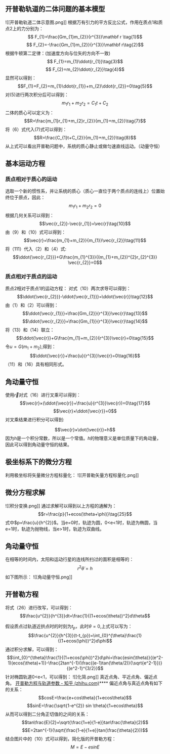 ## 开普勒轨道的二体问题的基本模型
![[开普勒轨道二体示意图.png]]
根据万有引力的平方反比公式，作用在质点1和质点2上的力分别为：
$$ F_{1}=\frac{Gm_{1}m_{2}}{r^{3}}\mathbf r \tag{1}$$
$$ F_{2}=-\frac{Gm_{1}m_{2}}{r^{3}}\mathbf r\tag{2}$$
根据牛顿第二定律：(加速度方向与位矢的方向不一致)
$$ F_{1}=m_{1}\ddot{r_{1}}\tag{3}$$
$$ F_{2}=m_{2}\ddot{r_{2}}\tag{4}$$
显然可以得到：
$$F_{1}+F_{2}=m_{1}\ddot{r_{1}}+m_{2}\ddot{r_{2}}=0\tag{5}$$
对(5)进行两次积分后可以得到：
$$m_{1}r_{1}+m_{2}r_{2}=C_{1}t+C_{2}\tag{6}$$
二体的质心可以定义为：
$$R=\frac{m_{1}r_{1}+m_{2}r_{2}}{m_{1}+m_{2}}\tag{7}$$
将（6）式代入(7)式可以得到：
$$R=\frac{C_{1}t+C_{2}}{m_{1}+m_{2}}\tag{8}$$
从上式可以看出开普勒问题中，系统的质心静止或做匀速直线运动。（动量守恒）
## 基本运动方程
### 质点相对于质心的运动
选取一个新的惯性系，并让系统的质心（质心一直位于两个质点的连线上）位置始终位于原点，因此：
$$m_{1}r_{1}+m_{2}r_{2}=0\tag{9}$$
根据几何关系可以得到：
$$\vec{r_{2}}-\vec{r_{1}}=\vec{r}\tag{10}$$
由（9）和（10）式可以得到：
$$\vec{r}=\frac{m_{1}+m_{2}}{m_{1}}\vec{r_{2}}\tag{11}$$
将（111）代入（2）和（4）式:
$$\ddot{\vec{r_{2}}}+G\frac{m_{1}^{3}}{(m_{1}+m_{2})^{2}r_{2}^{3}} \vec{r_{2}}=0$$
### 质点相对于质点的运动
质点2相对于质点1的运动方程：
对式（10）两次求导可以得到：
$$\ddot{\vec{r_{2}}}-\ddot{\vec{r_{1}}}=\ddot{\vec{r}}\tag{12}$$
由（1）和（2）可以得到：
$$\ddot{\vec{r_{1}}}=\frac{Gm_{2}}{r^{3}}\vec{r}\tag{13}$$
$$\ddot{\vec{r_{2}}}=\frac{Gm_{1}}{r^{3}}\vec{r}\tag{14}$$
将（13）和（14）联立：
$$\ddot{\vec{r}}+G\frac{m_{1}+m_{2}}{r^{3}}\vec{r}=0\tag{15}$$
令$u=G(m_{1}+m_{2})$,得到：
$$\ddot{\vec{r}}+\frac{u}{r^{3}}\vec{r}=0\tag{16}$$
（11）和（16）具有相同形式。
## 角动量守恒
使用$\vec{r}$对式（16）进行叉乘可以得到：
$$\vec{r}×(\ddot{\vec{r}}+\frac{u}{r^{3}}\vec{r})=0\tag{17}$$
$$\vec{r}×\ddot{\vec{r}}=0$$
对叉乘结果进行积分可以得到:

$$\vec{r}×\dot{\vec{r}}=h$$
因为$h$是一个积分常数，所以是一个常值。$h$的物理意义是单位质量下的角动量，因此可以得到角动量守恒的结果。
## 极坐标系下的微分方程
利用极坐标将矢量微分方程标量化：
![[开普勒矢量方程标量化.png]]
## 微分方程求解
![[积分变换.png]]
通过求解可以得到以上方程的通解为：
$$r=\frac{p}{1+ecos(\theta+\phi)}\tag{25}$$
式中$p=\frac{u}{h^{2}}$。当e=0时，轨迹为圆，0<e<1时，轨迹为椭圆，当e=1时，轨迹为抛物线，当e>1时，轨迹为双曲线。
## 角动量守恒
在相等的时间内，太阳和运动行星的连线所扫过的面积是相等的：
$$r^2\dot{\theta}=h\tag{26}$$
如下图所示：
![[角动量守恒.png]]
## 开普勒方程
将式（26）进行改写，可以得到：
$$\frac{u^{2}}{h^{3}}dt=\frac{1}{(1+ecos(\theta))^2}d\theta$$

假设质点过轨道近拱点时的时刻为$t_{p}$，此时$\theta=0$,上式可以写为：
$$\frac{u^{2}}{h^{3}}(t-t_{p})=\int_{0}^{\theta}\frac{1}{(1+ecos(\phi))^2}d\phi$$
通过积分求解，可以得到：
$$\int_{0}^{\theta}\frac{1}{(1+ecos(\phi))^2}d\phi=\frac{esin(\theta)}{(e^2-1)(ecos(\theta)+1)}-\frac{2tan^{-1}(\frac{(e-1)tan(\theta/2)}{\sqrt{e^2-1}})}{(e^2-1)^{3/2}}$$
针对椭圆轨道0<e<1，可以得到：
![[化简.png]]
真近点角、平近点角、偏近点角。
[开普勒方程与轨道参数 - 知乎 (zhihu.com)](https://zhuanlan.zhihu.com/p/20703852)****
偏近点角与真近点角有如下的关系：
$$cosE=\frac{e+cos\theta}{1+ecos\theta}$$
$$sinE=\frac{\sqrt{1-e^{2}} sin \theta}{1+ecos\theta}$$
从而可以得到二分角正切值的之间的关系：
$$tan\frac{E}{2}=\sqrt{\frac{1+e}{1-e}}tan\frac{\theta}{2}$$
$$E=2tan^{-1}(\sqrt{\frac{1-e}{1+e}}tan(\frac{\theta}{2}))$$
结合图片中的（10）式可以得到，简化版的开普勒方程：
$$M=E-esinE$$
